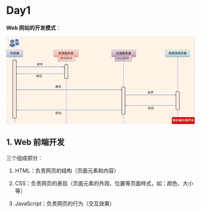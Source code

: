 # Day1

**Web 网站的开发模式**：

<center><img src="./image/web_dev_model.png" width=800></center>

## 1. Web 前端开发

三个组成部分：

1. HTML：负责网页的结构（页面元素和内容）

2. CSS：负责网页的表现（页面元素的外观、位置等页面样式，如：颜色、大小等）

3. JavaScript：负责网页的行为（交互效果）
